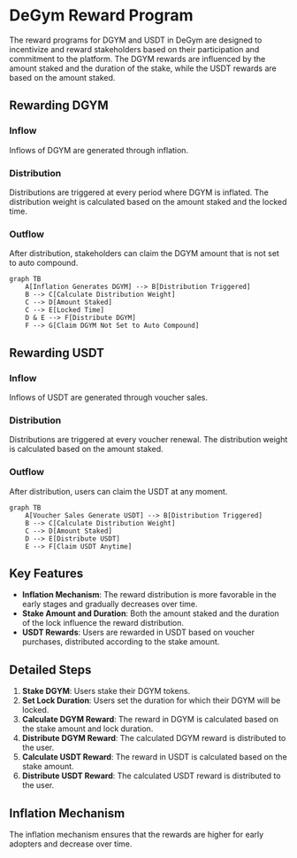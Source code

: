 # DeGym Reward Program

The reward programs for DGYM and USDT in DeGym are designed to incentivize and reward stakeholders based on their participation and commitment to the platform. The DGYM rewards are influenced by the amount staked and the duration of the stake, while the USDT rewards are based on the amount staked.

## Rewarding DGYM

### Inflow
Inflows of DGYM are generated through inflation.

### Distribution
Distributions are triggered at every period where DGYM is inflated. The distribution weight is calculated based on the amount staked and the locked time.

### Outflow
After distribution, stakeholders can claim the DGYM amount that is not set to auto compound.

```mermaid
graph TB
    A[Inflation Generates DGYM] --> B[Distribution Triggered]
    B --> C[Calculate Distribution Weight]
    C --> D[Amount Staked]
    C --> E[Locked Time]
    D & E --> F[Distribute DGYM]
    F --> G[Claim DGYM Not Set to Auto Compound]
```
## Rewarding USDT

### Inflow
Inflows of USDT are generated through voucher sales.

### Distribution
Distributions are triggered at every voucher renewal. The distribution weight is calculated based on the amount staked.

### Outflow
After distribution, users can claim the USDT at any moment.

```mermaid
graph TB
    A[Voucher Sales Generate USDT] --> B[Distribution Triggered]
    B --> C[Calculate Distribution Weight]
    C --> D[Amount Staked]
    D --> E[Distribute USDT]
    E --> F[Claim USDT Anytime]
```


## Key Features

- **Inflation Mechanism**: The reward distribution is more favorable in the early stages and gradually decreases over time. 
- **Stake Amount and Duration**: Both the amount staked and the duration of the lock influence the reward distribution.
- **USDT Rewards**: Users are rewarded in USDT based on voucher purchases, distributed according to the stake amount.

## Detailed Steps

1. **Stake DGYM**: Users stake their DGYM tokens.
2. **Set Lock Duration**: Users set the duration for which their DGYM will be locked.
3. **Calculate DGYM Reward**: The reward in DGYM is calculated based on the stake amount and lock duration.
4. **Distribute DGYM Reward**: The calculated DGYM reward is distributed to the user.
5. **Calculate USDT Reward**: The reward in USDT is calculated based on the stake amount.
6. **Distribute USDT Reward**: The calculated USDT reward is distributed to the user.

## Inflation Mechanism

The inflation mechanism ensures that the rewards are higher for early adopters and decrease over time.
